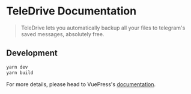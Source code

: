 # TeleDrive Documentation

> TeleDrive lets you automatically backup all your files to telegram's saved messages, absolutely free.

## Development

```bash
yarn dev
yarn build
```

For more details, please head to VuePress's [documentation](https://v1.vuepress.vuejs.org/).

